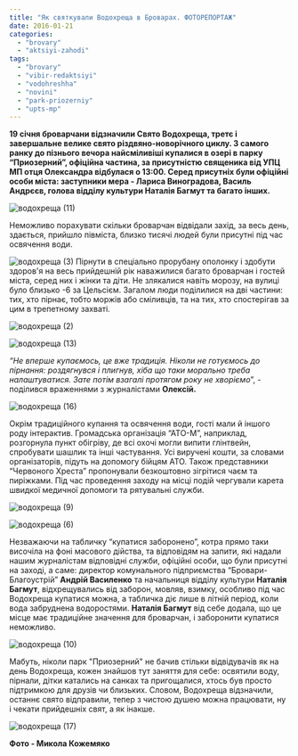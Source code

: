 ```yaml
---
title: "Як святкували Водохреща в Броварах. ФОТОРЕПОРТАЖ"
date: 2016-01-21
categories: 
  - "brovary"
  - "aktsiyi-zahodi"
tags: 
  - "brovary"
  - "vibir-redaktsiyi"
  - "vodohreshha"
  - "novini"
  - "park-priozerniy"
  - "upts-mp"
---
```


**19 січня броварчани відзначили Свято Водохреща, третє і завершальне велике свято різдвяно-новорічного циклу. З самого ранку до пізнього вечора найсміливіші купалися в озері в парку “Приозерний”, офіційна частина, за присутністю священика від УПЦ МП отця Олександра відбулася о 13:00. Серед присутніх були офіційні особи міста: заступники мера - Лариса Виноградова, Василь Андрєєв, голова відділу культури Наталія Багмут та багато інших.**

![водохреща (11)](https://mpz.brovary.org/wp-content/uploads/2016/01/vodohreshha-11.jpg)

Неможливо порахувати скільки броварчан відвідали захід, за весь день, здається, прийшло півміста, близко тисячі людей були присутні під час освячення води. 

![водохреща (3)](https://mpz.brovary.org/wp-content/uploads/2016/01/vodohreshha-3.jpg) Пірнути в спеціально прорубану ополонку і здобути здоров'я на весь прийдешній рік наважилися багато броварчан і гостей міста, серед них і жінки та діти. Не злякалися навіть морозу, на вулиці було близько -6 за Цельсієм. Загалом люди поділилися на дві частини: тих, хто пірнає, тобто моржів або сміливців, та на тих, хто спостерігав за цим в трепетному захваті.

![водохреща (2)](https://mpz.brovary.org/wp-content/uploads/2016/01/vodohreshha-2.jpg)

![водохреща (13)](https://mpz.brovary.org/wp-content/uploads/2016/01/vodohreshha-13.jpg)

_“Не вперше купаємось, це вже традиція. Ніколи не готуємось до пірнання: роздягнувся і плигнув, хіба що таки морально треба налаштуватися. Зате потім взагалі протягом року не хворіємо_”, - поділився враженнями з журналістами **Олексій.**

![водохреща (16)](https://mpz.brovary.org/wp-content/uploads/2016/01/vodohreshha-16.jpg)

Окрім традиційного купання та освячення води, гості мали й іншого роду інтерактив. Громадська організація “АТО-М”, наприклад, розгорнула пункт обігріву, де всі охочі могли випити глінтвейн, спробувати шашлик та інші частування. Усі виручені кошти, за словами організаторів, підуть на допомогу бійцям АТО. Також представники “Червоного Хреста” пропонували безкоштовно зігрітися чаєм та пиріжками. Під час проведення заходу на місці подій чергували карета швидкої медичної допомоги та рятувальні служби.

![водохреща (9)](https://mpz.brovary.org/wp-content/uploads/2016/01/vodohreshha-9.jpg)

![водохреща (6)](https://mpz.brovary.org/wp-content/uploads/2016/01/vodohreshha-6.jpg)

Незважаючи на табличку “купатися заборонено”, котра прямо таки височіла на фоні масового дійства, та відповідям на запити, які надали нашим журналістам відповідні служби, офіційні особи, що були присутні на заході, а саме: директор комунального підприємства “Бровари-Благоустрій” **Андрій Василенко** та начальниця відділу культури **Наталія Багмут**, відхрещувались від заборон, мовляв, взимку, особливо під час Водохреща купатися можна, а табличка діє лише в літній період, коли вода забруднена водоростями. **Наталія Багмут** від себе додала, що це місце має традиційне значення для броварчан, і заборонити купатися неможливо.

![водохреща (10)](https://mpz.brovary.org/wp-content/uploads/2016/01/vodohreshha-10.jpg)

Мабуть, ніколи парк "Приозерний" не бачив стільки відвідувачів як на день Водохреща, кожен знайшов тут заняття для себе: освятили воду, пірнали, дітки катались на санках та пригощалися, хтось був просто підтримкою для друзів чи близьких. Словом, Водохреща відзначили, останнє свято відправили, тепер з чистою душею можна працювати, ну і чекати прийдешніх свят, а як інакше.

![водохреща (17)](https://mpz.brovary.org/wp-content/uploads/2016/01/vodohreshha-17.jpg)

**Фото - Микола Кожемяко**
